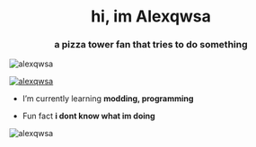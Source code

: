 <h1 align="center">hi, im Alexqwsa</h1>
<h3 align="center">a pizza tower fan that tries to do something</h3>

<p align="left"> <img src="https://komarev.com/ghpvc/?username=alexqwsa&label=Profile%20views&color=0e75b6&style=flat" alt="alexqwsa" /> </p>

<p align="left"> <a href="https://github.com/ryo-ma/github-profile-trophy"><img src="https://github-profile-trophy.vercel.app/?username=alexqwsa" alt="alexqwsa" /></a> </p>

- I’m currently learning **modding, programming**

- Fun fact **i dont know what im doing**



<p><img align="center" src="https://github-readme-streak-stats.herokuapp.com/?user=alexqwsa&theme=highcontrast" alt="alexqwsa" /></p>
